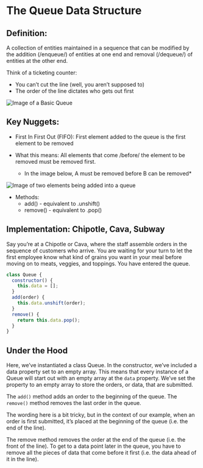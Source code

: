 # The Queue Data Structure

## Definition:

A collection of entities maintained in a sequence that can be modified by the addition (/enqueue/) of entities at one end and removal (/dequeue/) of entities at the other end.

Think of a ticketing counter:

- You can’t cut the line (well, you aren’t supposed to)
- The order of the line dictates who gets out first

![Image of a Basic Queue](https://imgur.com/v7bYgfP)

## Key Nuggets:

- First In First Out (FIFO): First element added to the queue is the first element to be removed

- What this means: All elements that come /before/ the element to be removed must be removed first.
  - In the image below, A must be removed before B can be removed\*

![Image of two elements being added into a queue](https://imgur.com/B4bVzS9)

- Methods:
  - add() - equivalent to .unshift()
  - remove() - equivalent to .pop()

## Implementation: Chipotle, Cava, Subway

Say you’re at a Chipotle or Cava, where the staff assemble orders in the sequence of customers who arrive. You are waiting for your turn to let the first employee know what kind of grains you want in your meal before moving on to meats, veggies, and toppings. You have entered the queue.

```js
class Queue {
  constructor() {
    this.data = [];
  }
  add(order) {
    this.data.unshift(order);
  }
  remove() {
    return this.data.pop();
  }
}
```

## Under the Hood

Here, we’ve instantiated a class Queue. In the constructor, we’ve included a data property set to an empty array. This means that every instance of a Queue will start out with an empty array at the `data` property. We’ve set the property to an empty array to store the orders, or data, that are submitted.

The `add()` method adds an order to the beginning of the queue.
The `remove()` method removes the last order in the queue.

The wording here is a bit tricky, but in the context of our example, when an order is first submitted, it’s placed at the beginning of the queue (i.e. the end of the line).

The remove method removes the order at the end of the queue (i.e. the front of the line). To get to a data point later in the queue, you have to remove all the pieces of data that come before it first (i.e. the data ahead of it in the line).

